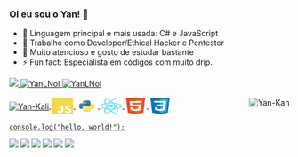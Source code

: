 ### Oi eu sou o Yan! 👋

- 🔭 Linguagem principal e mais usada: C# e JavaScript
- 👯 Trabalho como Developer/Ethical Hacker e Pentester
- 🤔 Muito atencioso e gosto de estudar bastante
- ⚡ Fun fact: Especialista em códigos com muito drip.

<a href="https://github.com/YanLNol">
<img height="180em" src="https://github-readme-stats.vercel.app/api?username=YanLNol&show_icons=true&theme=dark&include_all_commits=true&count_private=true"/>
  <img height="160em" src="https://github-readme-stats.vercel.app/api/top-langs/?username=YanLNol&layout=compact&hide=html,javascript,css&langs_count=10&theme=dark" alt="YanLNol"/>
   <img height=180em src="https://github-readme-streak-stats.herokuapp.com/?user=YanLNol&theme=dark" alt="YanLNol"/>
  
  </div>
<div style="display: inline_block"><br>
  <img align="center" alt="Yan-Kali" height="40" src="https://i.pinimg.com/originals/c9/db/49/c9db49baf7a9b2237589f583fa26148d.png">
  <img align="center" alt="Yan-Js" height="30" width="40" src="https://raw.githubusercontent.com/devicons/devicon/master/icons/javascript/javascript-plain.svg">
  <img align="center" alt="Yan-Js" height="30" width="40" src="https://raw.githubusercontent.com/github/explore/80688e429a7d4ef2fca1e82350fe8e3517d3494d/topics/python/python.png"
  <img align="center" alt="Yan-Ts" height="30" width="40" src="https://raw.githubusercontent.com/devicons/devicon/master/icons/typescript/typescript-plain.svg">
  <img align="center" alt="Yan-React" height="30" width="40" src="https://raw.githubusercontent.com/devicons/devicon/master/icons/react/react-original.svg">
  <img align="center" alt="Yan-HTML" height="30" width="40" src="https://raw.githubusercontent.com/devicons/devicon/master/icons/html5/html5-original.svg">
  <img align="center" alt="Yan-CSS" height="30" width="40" src="https://raw.githubusercontent.com/devicons/devicon/master/icons/css3/css3-original.svg">
 <img align="right" alt="Yan-Kan" src="https://cdn.discordapp.com/attachments/841660427305222195/890311711960236042/bokuno-hero-academia-izuku.gif">
  </div> 
    
    console.log("hello, world!");
  
  <div>
  <a href="https://www.youtube.com/channel/UCBA0mNfu09N_g1y-h8czQWw" target="_blank"><img src="https://img.shields.io/badge/YouTube-FF0000?style=for-the-badge&logo=youtube&logoColor=white" target="_blank"></a>
  <a href="https://www.instagram.com/yanl.nolan/" target="_blank"><img src="https://img.shields.io/badge/-Instagram-%23E4405F?style=for-the-badge&logo=instagram&logoColor=white" target="_blank"></a>
 	<a href="https://www.twitch.tv/piecesoexecutor" target="_blank"><img src="https://img.shields.io/badge/Twitch-9146FF?style=for-the-badge&logo=twitch&logoColor=white" target="_blank"></a>
 <a href="https://discord.gg/6cYc85pT" target="_blank"><img src="https://img.shields.io/badge/Discord-7289DA?style=for-the-badge&logo=discord&logoColor=white" target="_blank"></a> 
  <a href = "mailto:yan.nolan@criacore.com"><img src="https://img.shields.io/badge/-Gmail-%23333?style=for-the-badge&logo=gmail&logoColor=white" target="_blank"></a>
  <a href="https://www.linkedin.com/in/yan-landin-548382208/" target="_blank"><img src="https://img.shields.io/badge/-LinkedIn-%230077B5?style=for-the-badge&logo=linkedin&logoColor=white" target="_blank"></a> 
   
  
  
   
   </div>
